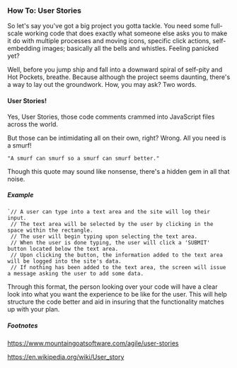 ### How To: User Stories

So let's say you've got a big project you gotta tackle. You need some full-scale working code that does exactly what someone else asks you to make it do with multiple processes and moving icons, specific click actions, self-embedding images; basically all the bells and whistles. Feeling panicked yet? 

Well, before you jump ship and fall into a downward spiral of self-pity and Hot Pockets, breathe. Because although the project seems daunting, there's a way to lay out the groundwork. How, you may ask? Two words.

#### User Stories!

Yes, User Stories, those code comments crammed into JavaScript files across the world. 

But those can be intimidating all on their own, right? Wrong. All you need is a smurf!

```
"A smurf can smurf so a smurf can smurf better."
```

Though this quote may sound like nonsense, there's a hidden gem in all that noise. 



##### Example

```
`// A user can type into a text area and the site will log their input.
 // The text area will be selected by the user by clicking in the space within the rectangle.
 // The user will begin typing upon selecting the text area.
 // When the user is done typing, the user will click a 'SUBMIT' button located below the text area. 
 // Upon clicking the button, the information added to the text area will be logged into the site's data. 
 // If nothing has been added to the text area, the screen will issue a message asking the user to add some data. 
```

Through this format, the person looking over your code will have a clear look into what you want the experience to be like for the user. This will help structure the code better and aid in insuring that the functionality matches up with your plan. 

##### Footnotes

https://www.mountaingoatsoftware.com/agile/user-stories

https://en.wikipedia.org/wiki/User_story
